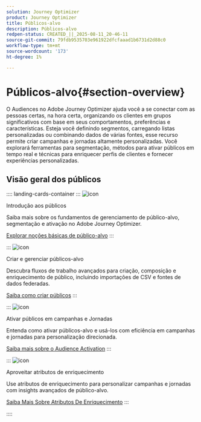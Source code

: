 ```yaml
---
solution: Journey Optimizer
product: Journey Optimizer
title: Públicos-alvo
description: Públicos-alvo
redpen-status: CREATED_||_2025-08-11_20-46-11
source-git-commit: 79fdb9535703e961922dfcfaaad1b6731d2d88c0
workflow-type: tm+mt
source-wordcount: '173'
ht-degree: 1%

---
```



# Públicos-alvo{#section-overview}

O Audiences no Adobe Journey Optimizer ajuda você a se conectar com as pessoas certas, na hora certa, organizando os clientes em grupos significativos com base em seus comportamentos, preferências e características. Esteja você definindo segmentos, carregando listas personalizadas ou combinando dados de várias fontes, esse recurso permite criar campanhas e jornadas altamente personalizadas. Você explorará ferramentas para segmentação, métodos para ativar públicos em tempo real e técnicas para enriquecer perfis de clientes e fornecer experiências personalizadas.

## Visão geral dos públicos

:::: landing-cards-container
:::
![icon](https://cdn.experienceleague.adobe.com/icons/circle-play.svg)

Introdução aos públicos

Saiba mais sobre os fundamentos de gerenciamento de público-alvo, segmentação e ativação no Adobe Journey Optimizer.

[Explorar noções básicas de público-alvo](../using/audience/about-audiences.md)
:::

:::
![icon](https://cdn.experienceleague.adobe.com/icons/list-check.svg)

Criar e gerenciar públicos-alvo

Descubra fluxos de trabalho avançados para criação, composição e enriquecimento de público, incluindo importações de CSV e fontes de dados federadas.

[Saiba como criar públicos](create-landing-page.md)
:::

:::
![icon](https://cdn.experienceleague.adobe.com/icons/bullseye.svg)

Ativar públicos em campanhas e Jornadas

Entenda como ativar públicos-alvo e usá-los com eficiência em campanhas e jornadas para personalização direcionada.

[Saiba mais sobre o Audience Activation](../using/audience/target-audiences.md)
:::

:::
![icon](https://cdn.experienceleague.adobe.com/icons/puzzle-piece.svg)

Aproveitar atributos de enriquecimento

Use atributos de enriquecimento para personalizar campanhas e jornadas com insights avançados de público-alvo.

[Saiba Mais Sobre Atributos De Enriquecimento](../using/audience/enrichment-attributes.md)
:::

::::
